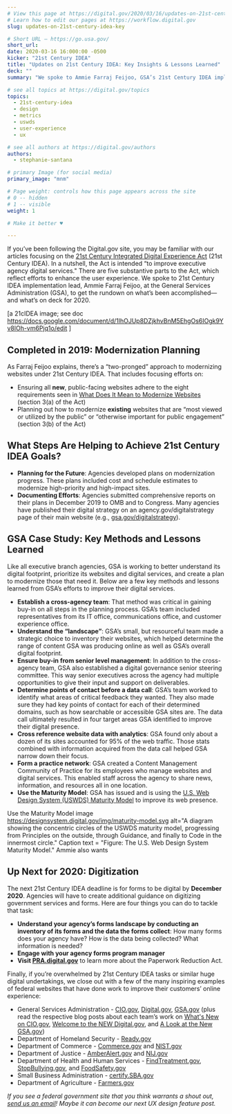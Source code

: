 ```yaml
---
# View this page at https://digital.gov/2020/03/16/updates-on-21st-century-idea-key
# Learn how to edit our pages at https://workflow.digital.gov
slug: updates-on-21st-century-idea-key

# Short URL — https://go.usa.gov/
short_url: 
date: 2020-03-16 16:000:00 -0500
kicker: "21st Century IDEA"
title: "Updates on 21st Century IDEA: Key Insights & Lessons Learned"
deck: ""
summary: "We spoke to Ammie Farraj Feijoo, GSA’s 21st Century IDEA implementation lead, to get the rundown on what’s been accomplished and what’s on deck for 2020."

# see all topics at https://digital.gov/topics
topics: 
  - 21st-century-idea
  - design
  - metrics
  - uswds
  - user-experience
  - ux

# see all authors at https://digital.gov/authors
authors: 
  - stephanie-santana

# primary Image (for social media)
primary_image: "mnm"

# Page weight: controls how this page appears across the site
# 0 -- hidden
# 1 -- visible
weight: 1

# Make it better ♥

---
```


If you’ve been following the Digital.gov site, you may be familiar with our articles focusing on the [21st Century Integrated Digital Experience Act](https://digital.gov/resources/21st-century-integrated-digital-experience-act/) (21st Century IDEA). In a nutshell, the Act is intended “to improve executive agency digital services." There are five substantive parts to the Act, which reflect efforts to enhance the user experience. We spoke to 21st Century IDEA implementation lead, Ammie Farraj Feijoo, at the General Services Administration (GSA), to get the rundown on what’s been accomplished&mdash;and what’s on deck for 2020. 

[a 21cIDEA image; see doc https://docs.google.com/document/d/1lhOJUp8DZjkhvBnM5EhgOs6IOgk9Yv8lOh-vm6Pjq1o/edit ]

## Completed in 2019: Modernization Planning 

As Farraj Feijoo explains, there’s a “two-pronged” approach to modernizing websites under 21st Century IDEA. That includes focusing efforts on: 

- Ensuring all **new**, public-facing websites adhere to the eight requirements seen in [What Does It Mean to Modernize Websites](https://digital.gov/resources/21st-century-integrated-digital-experience-act/#what-does-it-mean-to-modernize-websites) (section 3(a) of the Act)
- Planning out how to modernize **existing** websites that are “most viewed or utilized by the public” or “otherwise important for public engagement” (section 3(b) of the Act)

## What Steps Are Helping to Achieve 21st Century IDEA Goals? 

- **Planning for the Future**: Agencies developed plans on modernization progress. These plans included cost and schedule estimates to modernize high-priority and high-impact sites. 
- **Documenting Efforts**: Agencies submitted comprehensive reports on their plans in December 2019 to OMB and to Congress. Many agencies have published their digital strategy on an agency.gov/digitalstrategy page of their main website (e.g., [gsa.gov/digitalstrategy](https://www.gsa.gov/technology/government-it-initiatives/digital-strategy)). 

## GSA Case Study: Key Methods and Lessons Learned 

Like all executive branch agencies, GSA is working to better understand its digital footprint, prioritize its websites and digital services, and create a plan to modernize those that need it. Below are a few key methods and lessons learned from GSA’s efforts to improve their digital services.

- **Establish a cross-agency team**: That method was critical in gaining buy-in on all steps in the planning process. GSA’s team included representatives from its IT office, communications office, and customer experience office. 
- **Understand the “landscape”**: GSA’s small, but resourceful team made a strategic choice to inventory their websites, which helped determine the range of content GSA was producing online as well as GSA’s overall digital footprint.  
- **Ensure buy-in from senior level management**: In addition to the cross-agency team, GSA also established a digital governance senior steering committee. This way senior executives across the agency had multiple opportunities to give their input and support on deliverables. 
- **Determine points of contact before a data call**: GSA’s team worked to identify what areas of critical feedback they wanted. They also made sure they had key points of contact for each of their determined domains, such as how searchable or accessible GSA sites are. The data call ultimately resulted in four target areas GSA identified to improve their digital presence. 
- **Cross reference website data with analytics**: GSA found only about a dozen of its sites accounted for 95% of the web traffic. Those stats combined with information acquired from the data call helped GSA narrow down their focus. 
- **Form a practice network**: GSA created a Content Management Community of Practice for its employees who manage websites and digital services. This enabled staff across the agency to share news, information, and resources all in one location. 
- **Use the Maturity Model**: GSA has issued and is using the [U.S. Web Design System (USWDS) Maturity Model](https://designsystem.digital.gov/maturity-model/) to improve its web presence. 

Use the Maturity Model image https://designsystem.digital.gov/img/maturity-model.svg 
alt="A diagram showing the concentric circles of the USWDS maturity model, progressing from Principles on the outside, through Guidance, and finally to Code in the innermost circle."
Caption text = "Figure: The U.S. Web Design System Maturity Model."
Ammie also wants 

## Up Next for 2020: Digitization 

The next 21st Century IDEA deadline is for forms to be digital by **December 2020**. Agencies will have to create additional guidance on digitizing government services and forms. Here are four things you can do to tackle that task: 

- **Understand your agency’s forms landscape by conducting an inventory of its forms and the data the forms collect**: How many forms does your agency have? How is the data being collected? What information is needed? 
- **Engage with your agency forms program manager**
- **Visit [PRA.digital.gov](http://pra.digital.gov)** to learn more about the Paperwork Reduction Act. 

Finally, if you’re overwhelmed by 21st Century IDEA tasks or similar huge digital undertakings, we close out with a few of the many inspiring examples of federal websites that have done work to improve their customers’ online experience: 

- General Services Administration - [CIO.gov](http://www.cio.gov), [Digital.gov](http://www.digital.gov), [GSA.gov](https://www.gsa.gov) (plus read the respective blog posts about each team’s work on [What's New on CIO.gov](https://www.cio.gov/highlights-of-the-updated-cio/), [Welcome to the NEW Digital.gov](https://digital.gov/2019/12/19/a-new-digitalgov/), and [A Look at the New GSA.gov](https://digital.gov/2020/01/08/a-look-at-new-gsagov/)) 
- Department of Homeland Security - [Ready.gov](http://www.ready.gov) 
- Department of Commerce - [Commerce.gov](https://www.commerce.gov/) and [NIST.gov](http://www.NIST.gov) 
- Department of Justice - [AmberAlert.gov](http://www.amberalert.gov) and [NIJ.gov ](https://nij.ojp.gov/)
- Department of Health and Human Services - [FindTreatment.gov](https://findtreatment.gov/), [StopBullying.gov](http://www.stopbullying.gov), and [FoodSafety.gov](http://www.foodsafety.gov) 
- Small Business Administration - [certify.SBA.gov](http://certify.SBA.gov) 
- Department of Agriculture - [Farmers.gov](http://www.farmers.gov) 

_If you see a federal government site that you think warrants a shout out, [send us an email](mailto:digitalgov@gsa.gov)! Maybe it can become our next UX design feature post._ 
